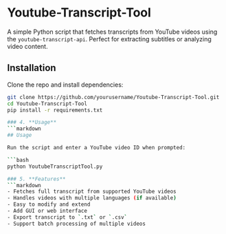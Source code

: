 # Youtube-Transcript-Tool
A simple Python script that fetches transcripts from YouTube videos using the `youtube-transcript-api`. Perfect for extracting subtitles or analyzing video content.
## Installation

Clone the repo and install dependencies:

```bash
git clone https://github.com/yourusername/Youtube-Transcript-Tool.git
cd Youtube-Transcript-Tool
pip install -r requirements.txt

### 4. **Usage**
```markdown
## Usage

Run the script and enter a YouTube video ID when prompted:

```bash
python YoutubeTranscriptTool.py

### 5. **Features**
```markdown
- Fetches full transcript from supported YouTube videos
- Handles videos with multiple languages (if available)
- Easy to modify and extend
- Add GUI or web interface
- Export transcript to `.txt` or `.csv`
- Support batch processing of multiple videos
